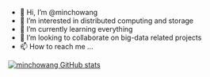 - 👋 Hi, I’m @minchowang  
- 👀 I’m interested in distributed computing and storage
- 🌱 I’m currently learning everything
- 💞️ I’m looking to collaborate on big-data related projects
- 📫 How to reach me ...

<!---
minchowang/minchowang is a ✨ special ✨ repository because its `README.md` (this file) appears on your GitHub profile.
You can click the Preview link to take a look at your changes.
--->

[![minchowang GitHub stats](https://github-readme-stats.vercel.app/api?username=minchowang&show_icons=true&theme=radical)](https://github.com/anuraghazra/github-readme-stats)
